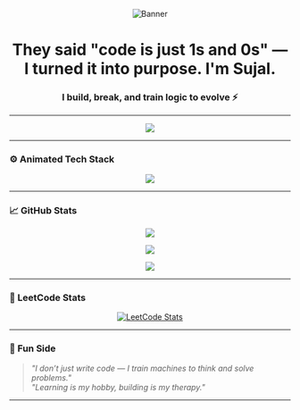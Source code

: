 <p align="center">
  <img src="https://chat.openai.com/mnt/data/A_banner_for_Buddy_features_a_dark_background_that.png" alt="Banner" />
</p>

<h1 align="center">They said "code is just 1s and 0s" — I turned it into purpose. I'm Sujal.</h1>
<h3 align="center">I build, break, and train logic to evolve ⚡</h3>

---

<p align="center">
  <img src="https://readme-typing-svg.herokuapp.com?font=Fira+Code&size=22&pause=1000&center=true&width=500&lines=Machine+Learning+Explorer+🤖;Data+Structures+%26+Algorithms+🔥;" />
</p>

---

### ⚙️ Animated Tech Stack

<p align="center">
  <img src="https://skillicons.dev/icons?i=python,cpp,tensorflow,scikit-learn,numpy,pandas,git,github" />
</p>

---

### 📈 GitHub Stats

<p align="center">
  <img src="https://github-readme-stats.vercel.app/api?username=Sujal-369-py&show_icons=true&theme=tokyonight" />
</p>
<p align="center">
  <img src="https://github-readme-streak-stats.herokuapp.com/?user=Sujal-369-py&theme=tokyonight" />
</p>
<p align="center">
  <img src="https://github-readme-stats.vercel.app/api/top-langs/?username=Sujal-369-py&layout=compact&theme=tokyonight" />
</p>

---

### 🧠 LeetCode Stats

<p align="center">
  <a href="https://leetcode.com/u/Sujal_369_/">
    <img src="https://leetcard.jacoblin.cool/Sujal_369_?theme=dark&font=baloo&ext=activity" alt="LeetCode Stats" />
  </a>
</p>

---

### 🎯 Fun Side

> *"I don’t just write code — I train machines to think and solve problems."*  
> *"Learning is my hobby, building is my therapy."*

---
